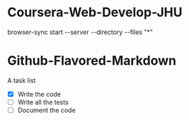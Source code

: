 # Coursera-Web-Develop-JHU

browser-sync start --server --directory --files "*"

# Github-Flavored-Markdown

A task list
- [X] Write the code
- [ ] Write all the tests
- [ ] Document the code
